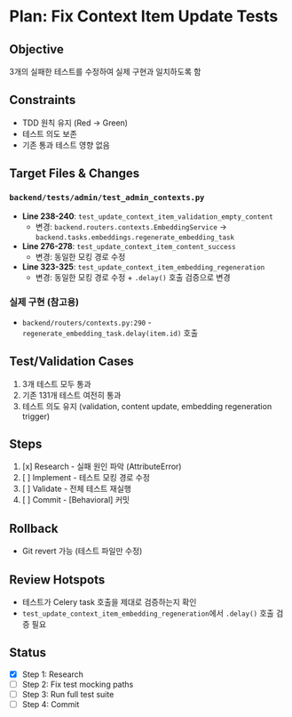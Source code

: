# Plan: Fix Context Item Update Tests

## Objective
3개의 실패한 테스트를 수정하여 실제 구현과 일치하도록 함

## Constraints
- TDD 원칙 유지 (Red → Green)
- 테스트 의도 보존
- 기존 통과 테스트 영향 없음

## Target Files & Changes

### `backend/tests/admin/test_admin_contexts.py`
- **Line 238-240**: `test_update_context_item_validation_empty_content`
  - 변경: `backend.routers.contexts.EmbeddingService` → `backend.tasks.embeddings.regenerate_embedding_task`
- **Line 276-278**: `test_update_context_item_content_success`
  - 변경: 동일한 모킹 경로 수정
- **Line 323-325**: `test_update_context_item_embedding_regeneration`
  - 변경: 동일한 모킹 경로 수정 + `.delay()` 호출 검증으로 변경

### 실제 구현 (참고용)
- `backend/routers/contexts.py:290` - `regenerate_embedding_task.delay(item.id)` 호출

## Test/Validation Cases
1. 3개 테스트 모두 통과
2. 기존 131개 테스트 여전히 통과
3. 테스트 의도 유지 (validation, content update, embedding regeneration trigger)

## Steps
1. [x] Research - 실패 원인 파악 (AttributeError)
2. [ ] Implement - 테스트 모킹 경로 수정
3. [ ] Validate - 전체 테스트 재실행
4. [ ] Commit - [Behavioral] 커밋

## Rollback
- Git revert 가능 (테스트 파일만 수정)

## Review Hotspots
- 테스트가 Celery task 호출을 제대로 검증하는지 확인
- `test_update_context_item_embedding_regeneration`에서 `.delay()` 호출 검증 필요

## Status
- [x] Step 1: Research
- [ ] Step 2: Fix test mocking paths
- [ ] Step 3: Run full test suite
- [ ] Step 4: Commit
